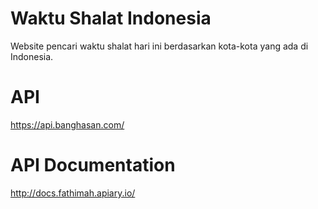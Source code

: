 # Waktu Shalat Indonesia
Website pencari waktu shalat hari ini berdasarkan kota-kota yang ada di Indonesia.

# API
https://api.banghasan.com/

# API Documentation
http://docs.fathimah.apiary.io/

